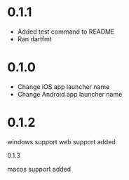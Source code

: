 0.1.1
=====

* Added test command to README
* Ran dartfmt

0.1.0
=====

* Change iOS app launcher name
* Change Android app launcher name

0.1.2
=====

windows support
web support added

0.1.3

macos support added